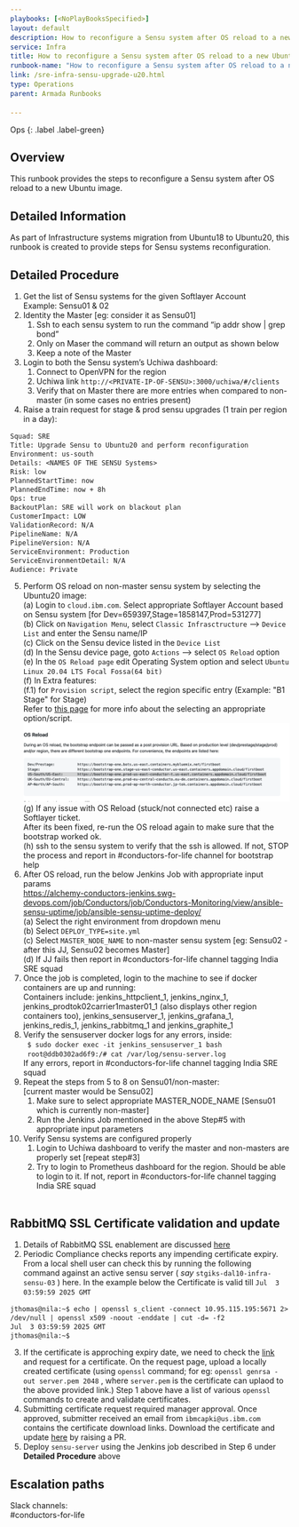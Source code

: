 ```yaml
---
playbooks: [<NoPlayBooksSpecified>]
layout: default
description: How to reconfigure a Sensu system after OS reload to a new Ubuntu image
service: Infra
title: How to reconfigure a Sensu system after OS reload to a new Ubuntu image
runbook-name: "How to reconfigure a Sensu system after OS reload to a new Ubuntu image"
link: /sre-infra-sensu-upgrade-u20.html
type: Operations
parent: Armada Runbooks

---
```


Ops
{: .label .label-green}

## Overview
This runbook provides the steps to reconfigure a Sensu system after OS reload to a new Ubuntu image.
  
  
## Detailed Information
As part of Infrastructure systems migration from Ubuntu18 to Ubuntu20, this runbook is created to provide steps for Sensu systems reconfiguration.


## Detailed Procedure
1. Get the  list of Sensu systems for the given Softlayer Account <br> 
   Example: Sensu01 & 02 <br>
2. Identity the Master [eg: consider it as Sensu01] <br>
    1. Ssh to each sensu system to run the command “ip addr show | grep bond” <br>
    2. Only on Maser the command will return an output as shown below <br>
    3. Keep a note of the Master <br>
3. Login to both the Sensu system’s Uchiwa dashboard: <br>
    1. Connect to OpenVPN for the region <br>
    2. Uchiwa link `http://<PRIVATE-IP-OF-SENSU>:3000/uchiwa/#/clients` <br>
    3. Verify that on Master there are more entries when compared to non-master (in some cases no entries present) <br>
4. Raise a train request for stage & prod sensu upgrades (1 train per region in a day):
```
Squad: SRE
Title: Upgrade Sensu to Ubuntu20 and perform reconfiguration
Environment: us-south
Details: <NAMES OF THE SENSU Systems>
Risk: low
PlannedStartTime: now
PlannedEndTime: now + 8h
Ops: true
BackoutPlan: SRE will work on blackout plan
CustomerImpact: LOW
ValidationRecord: N/A 
PipelineName: N/A
PipelineVersion: N/A
ServiceEnvironment: Production
ServiceEnvironmentDetail: N/A
Audience: Private
```
5. Perform OS reload on non-master sensu system by selecting the Ubuntu20 image: <br>
  (a) Login to `cloud.ibm.com`. Select appropriate Softlayer Account based on Sensu system [for Dev=659397,Stage=1858147,Prod=531277] <br>
  (b) Click on `Navigation Menu`, select `Classic Infrasctructure` –> `Device List` and enter the Sensu name/IP <br>
  (c) Click on the Sensu device listed in the `Device List` <br>
  (d) In the Sensu device page, goto `Actions` –> select `OS Reload` option <br>
  (e) In the `OS Reload page` edit Operating System option and select `Ubuntu Linux 20.04 LTS Focal Fossa(64 bit)` <br>
  (f) In Extra features: <br>
      (f.1) for `Provision script`, select the region specific entry (Example: "B1 Stage" for Stage) <br>
      Refer to [this page](https://github.ibm.com/alchemy-conductors/bootstrap-one/blob/master/README.md) for more info about the selecting an appropriate option/script. <br>
      <a href="images/OS-Reload.png">
      <img src="images/OS-Reload.png" alt="OS Reload Extra Feature options" style="width: 600px;"/></a>
       <br>
  (g) If any issue with OS Reload (stuck/not connected etc) raise a Softlayer ticket. <br>
      After its been fixed, re-run the OS reload again to make sure that the bootstrap worked ok. <br>
  (h) ssh to the sensu system to verify that the ssh is allowed. If not, STOP the process and report in  #conductors-for-life channel for bootstrap help <br>
6. After OS reload, run the below Jenkins Job with appropriate input params <br>
   https://alchemy-conductors-jenkins.swg-devops.com/job/Conductors/job/Conductors-Monitoring/view/ansible-sensu-uptime/job/ansible-sensu-uptime-deploy/ <br>
   (a) Select the right environment from dropdown menu <br>
   (b) Select `DEPLOY_TYPE=site.yml` <br>
   (c) Select `MASTER_NODE_NAME` to non-master sensu system [eg: Sensu02 - after this JJ, Sensu02 becomes Master] <br>
   (d) If JJ fails then report in #conductors-for-life channel tagging India SRE squad <br>
7. Once the job is completed, login to the machine to see if docker containers are up and running: <br>
     Containers include: jenkins_httpclient_1, jenkins_nginx_1, jenkins_prodtok02carrier1master01_1 (also displays other region containers too),
                         jenkins_sensuserver_1, jenkins_grafana_1, jenkins_redis_1, jenkins_rabbitmq_1 and jenkins_graphite_1 <br>
8. Verify the sensuserver docker logs for any errors, inside: <br>
   ` $ sudo docker exec -it jenkins_sensuserver_1 bash` <br>
   ` root@ddb0302ad6f9:/# cat /var/log/sensu-server.log` <br>
   If any errors, report in #conductors-for-life channel tagging India SRE squad <br>
9. Repeat the steps from 5 to 8 on Sensu01/non-master: <br>
   [current master would be Sensu02] <br>
    1. Make sure to select appropriate MASTER_NODE_NAME [Sensu01 which is currently non-master] <br>
    2. Run the Jenkins Job mentioned in the above Step#5 with appropriate input parameters <br>
10. Verify Sensu systems are configured properly <br>
    1. Login to Uchiwa dashboard to verify the master and non-masters are properly set [repeat step#3] <br>
    2. Try to login to Prometheus dashboard for the region. Should be able to login to it. If not, report in #conductors-for-life channel tagging India SRE squad
    <br>

  
## RabbitMQ SSL Certificate validation and update
1. Details of RabbitMQ SSL enablement are discussed [here]( https://github.ibm.com/alchemy-conductors/sensu-uptime/tree/master/docker/rabbitmq)
2. Periodic Compliance checks reports any impending certificate expiry. From a local shell user can check this by running the following command against an active sensu server ( _say_ `stgiks-dal10-infra-sensu-03` ) here. In the example below the Certificate is valid till `Jul  3 03:59:59 2025 GMT`
```
jthomas@nila:~$ echo | openssl s_client -connect 10.95.115.195:5671 2> /dev/null | openssl x509 -noout -enddate | cut -d= -f2
Jul  3 03:59:59 2025 GMT
jthomas@nila:~$
```
3. If the certificate is approching expiry date, we need to check the [link](https://ibmca-prod.dal.cpc.ibm.com:9443/cybersecurity/ibmcert/web/certificates.do) and request for a certificate. On the request page, upload a locally created certificate (using `openssl` command; for eg: `openssl genrsa -out server.pem 2048` , where `server.pem` is the certificate can uplaod to the above provided link.) Step 1 above have a list of various `openssl` commands to create and validate certificates.
4. Submitting certificate request required manager approval. Once approved, submitter received an email from `ibmcapki@us.ibm.com` contains the certificate download  links. Download the certificate and update [here](https://github.ibm.com/alchemy-conductors/sensu-uptime/tree/master/docker/rabbitmq/ssl) by raising a PR.
5. Deploy `sensu-server` using the Jenkins job described in Step 6 under **Detailed Procedure** above
  
## Escalation paths
Slack channels: <br>
#conductors-for-life
  
